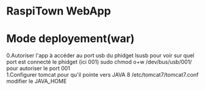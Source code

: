 # RaspiTown WebApp

# Mode deployement(war)

0.Autoriser l'app à accéder au port usb du phidget
        lsusb pour voir sur quel port est connecté le phidget (ici 001)
        sudo chmod o+w /dev/bus/usb/001/ pour autoriser le port 001        
1.Configurer tomcat pour qu'il pointe vers JAVA 8
         /etc/tomcat7/tomcat7.conf modifier le JAVA_HOME
